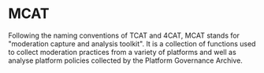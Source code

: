 # MCAT
Following the naming conventions of TCAT and 4CAT, MCAT stands for "moderation capture and analysis toolkit". It is a collection of functions used to collect moderation practices from a variety of platforms and well as analyse platform policies collected by the Platform Governance Archive.
